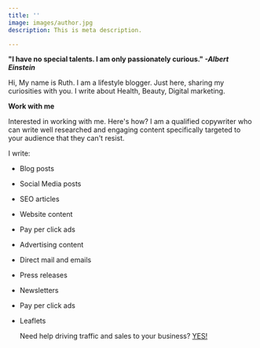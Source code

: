 ```yaml
---
title: ''
image: images/author.jpg
description: This is meta description.

---
```

**"I have no special talents. I am only passionately curious." _-Albert Einstein_**

Hi, My name is Ruth. I am a lifestyle blogger. Just here, sharing my curiosities with you. I write about Health, Beauty, Digital marketing.

**Work with me**

Interested in working with me. Here's how? I am a qualified copywriter who can write well researched and engaging content specifically targeted to your audience that they can't resist. 

I write:

* Blog posts
* Social Media posts
* SEO articles
* Website content
* Pay per click ads
* Advertising content
* Direct mail and emails 
* Press releases
* Newsletters
* Pay per click ads
* Leaflets

  Need help driving traffic and sales to your business? [YES!](https://www.ruthchernous.com/contact/)